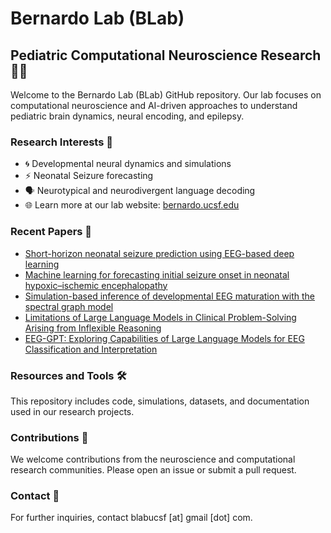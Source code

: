 # Bernardo Lab (BLab) 

## Pediatric Computational Neuroscience Research 👶🧠

Welcome to the Bernardo Lab (BLab) GitHub repository. Our lab focuses on computational neuroscience and AI-driven approaches to understand pediatric brain dynamics, neural encoding, and epilepsy.

### Research Interests 🔬

* 🌀 Developmental neural dynamics and simulations
* ⚡  Neonatal Seizure forecasting
* 🗣️ Neurotypical and neurodivergent language decoding
* 🌐 Learn more at our lab website: [bernardo.ucsf.edu](bernardo.ucsf.edu)

### Recent Papers 📝
* [Short-horizon neonatal seizure prediction using EEG-based deep learning](https://journals.plos.org/digitalhealth/article?id=10.1371/journal.pdig.0000890)
* [Machine learning for forecasting initial seizure onset in neonatal hypoxic–ischemic encephalopathy](https://onlinelibrary.wiley.com/doi/full/10.1111/epi.18163)
* [Simulation-based inference of developmental EEG maturation with the spectral graph model](https://www.nature.com/articles/s42005-024-01748-w)
* [Limitations of Large Language Models in Clinical Problem-Solving Arising from Inflexible Reasoning](https://arxiv.org/abs/2502.04381)
* [EEG-GPT: Exploring Capabilities of Large Language Models for EEG Classification and Interpretation](https://arxiv.org/abs/2401.18006)

### Resources and Tools 🛠️

This repository includes code, simulations, datasets, and documentation used in our research projects.

### Contributions 🤝

We welcome contributions from the neuroscience and computational research communities. Please open an issue or submit a pull request.

### Contact 📧

For further inquiries, contact blabucsf \[at] gmail \[dot] com.
